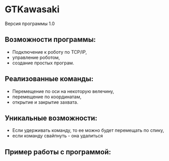 # GTKawasaki
Версия программы 1.0

## Возможности программы:
- Подключение к роботу по TCP/IP,
- управление роботом,
- создание простых програм.
## Реализованные команды:
+ Перемещение по оси на некоторую велечину,
+ перемещение по координатам,
+ открытие и закрытие захвата.
## Уникальные возможности:
* Если удерживать команду, то ее можно будет перемещать по спику,
* если команду свайпнуть - она удалиться
## Пример работы с программой:

